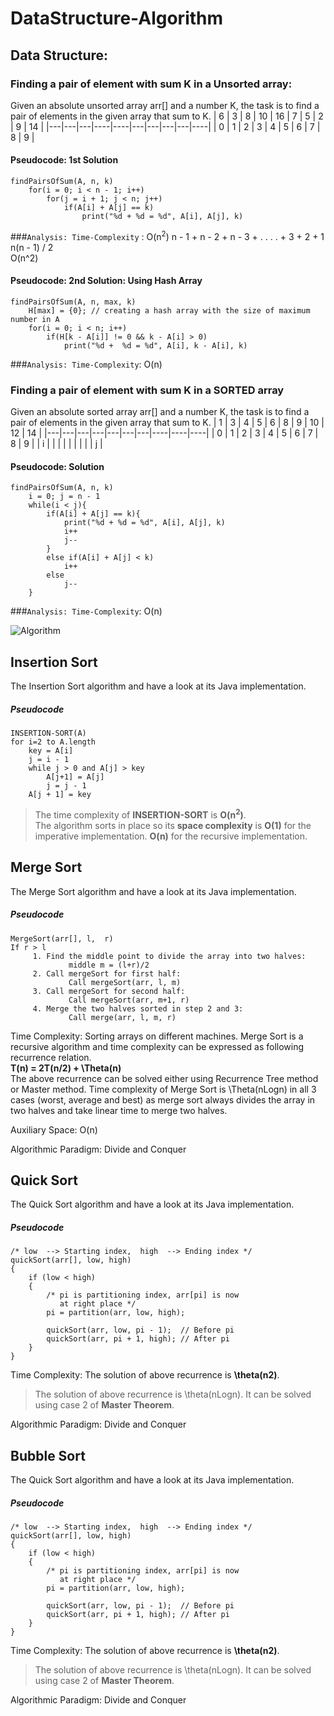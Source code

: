 # DataStructure-Algorithm

## Data Structure:

### Finding a pair of element with sum K in a Unsorted array: 
Given an absolute unsorted array arr[] and a number K, the task is to find a pair of elements in the given array that sum to K.
| 6 | 3 | 8 | 10 | 16 | 7 | 5 | 2 | 9 | 14 |
|---|---|---|----|----|---|---|---|---|----|
| 0 | 1 | 2 | 3  | 4  | 5 | 6 | 7 | 8 |  9 |

#### Pseudocode: 1st Solution
```pseudo
findPairsOfSum(A, n, k)
    for(i = 0; i < n - 1; i++)
        for(j = i + 1; j < n; j++)
            if(A[i] + A[j] == k)
                print("%d + %d = %d", A[i], A[j], k)
```
###`Analysis: Time-Complexity` : O(n<sup>2</sup>)
n - 1 + n - 2 + n - 3 + . . . . + 3 + 2 + 1 </br>
n(n - 1) / 2 </br>
O(n^2)  </br>


#### Pseudocode: 2nd Solution: Using Hash Array
```pseudo
findPairsOfSum(A, n, max, k)
    H[max] = {0}; // creating a hash array with the size of maximum number in A
    for(i = 0; i < n; i++)
        if(H[k - A[i]] != 0 && k - A[i] > 0)
            print("%d +  %d = %d", A[i], k - A[i], k)        
```
###`Analysis: Time-Complexity`: O(n)


### Finding a pair of element with sum K in a SORTED array
Given an absolute sorted array arr[] and a number K, the task is to find a pair of elements in the given array that sum to K.
| 1 | 3 | 4 | 5 | 6 | 8 | 9 | 10 | 12 | 14 |
|---|---|---|---|---|---|---|----|----|----|
| 0 | 1 | 2 | 3 | 4 | 5 | 6 | 7  | 8  |  9 |
| i |   |   |   |   |   |   |    |    |  j |

#### Pseudocode: Solution
```pseudo
findPairsOfSum(A, n, k)
    i = 0; j = n - 1
    while(i < j){
        if(A[i] + A[j] == k){ 
            print("%d + %d = %d", A[i], A[j], k)
            i++
            j--
        }
        else if(A[i] + A[j] < k)
            i++
        else
            j--
    }
```
###`Analysis: Time-Complexity`: O(n)

![Algorithm](https://user-images.githubusercontent.com/13005159/58052772-4ce16f80-7b30-11e9-8d08-02eb91c682b4.png)


## Insertion Sort
The Insertion Sort algorithm and have a look at its Java implementation.

##### Pseudocode
```pseudo
INSERTION-SORT(A)
for i=2 to A.length
    key = A[i]
    j = i - 1 
    while j > 0 and A[j] > key
        A[j+1] = A[j]
        j = j - 1
    A[j + 1] = key
```


> The time complexity of **INSERTION-SORT** is **O(n<sup>2</sup>)**.  
> The algorithm sorts in place so its **space complexity** is **O(1)** for the imperative implementation.
> **O(n)** for the recursive implementation.



## Merge Sort
The Merge Sort algorithm and have a look at its Java implementation.

##### Pseudocode
```pseudo
MergeSort(arr[], l,  r)
If r > l
     1. Find the middle point to divide the array into two halves:  
             middle m = (l+r)/2
     2. Call mergeSort for first half:   
             Call mergeSort(arr, l, m)
     3. Call mergeSort for second half:
             Call mergeSort(arr, m+1, r)
     4. Merge the two halves sorted in step 2 and 3:
             Call merge(arr, l, m, r)
```


Time Complexity: Sorting arrays on different machines. Merge Sort is a recursive algorithm and time complexity can be expressed as following recurrence relation.   
**T(n) = 2T(n/2) + \Theta(n)**   
The above recurrence can be solved either using Recurrence Tree method or Master method. 
Time complexity of Merge Sort is \Theta(nLogn) in all 3 cases (worst, average and best) as merge sort always divides the array in two halves and take linear time to merge two halves.

Auxiliary Space: O(n)

Algorithmic Paradigm: Divide and Conquer





## Quick Sort
The Quick Sort algorithm and have a look at its Java implementation.

##### Pseudocode
```pseudo
/* low  --> Starting index,  high  --> Ending index */
quickSort(arr[], low, high)
{
    if (low < high)
    {
        /* pi is partitioning index, arr[pi] is now
           at right place */
        pi = partition(arr, low, high);

        quickSort(arr, low, pi - 1);  // Before pi
        quickSort(arr, pi + 1, high); // After pi
    }
}
```


Time Complexity: The solution of above recurrence is **\theta(n2)**.   
> The solution of above recurrence is \theta(nLogn).    It can be solved using case 2 of **Master Theorem**.   

Algorithmic Paradigm: Divide and Conquer








## Bubble Sort
The Quick Sort algorithm and have a look at its Java implementation.

##### Pseudocode
```pseudo
/* low  --> Starting index,  high  --> Ending index */
quickSort(arr[], low, high)
{
    if (low < high)
    {
        /* pi is partitioning index, arr[pi] is now
           at right place */
        pi = partition(arr, low, high);

        quickSort(arr, low, pi - 1);  // Before pi
        quickSort(arr, pi + 1, high); // After pi
    }
}
```


Time Complexity: The solution of above recurrence is **\theta(n2)**.   
> The solution of above recurrence is \theta(nLogn).    It can be solved using case 2 of **Master Theorem**.   

Algorithmic Paradigm: Divide and Conquer
